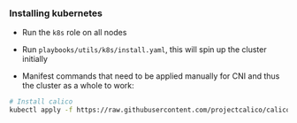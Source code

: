
### Installing kubernetes

* Run the `k8s` role on all nodes

* Run `playbooks/utils/k8s/install.yaml`, this will spin up the cluster initially

* Manifest commands that need to be applied manually for CNI and thus the cluster as a whole to work:

```bash
# Install calico
kubectl apply -f https://raw.githubusercontent.com/projectcalico/calico/v3.25.0/manifests/calico.yaml
```
